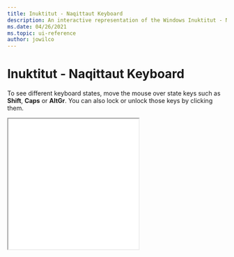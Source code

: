 ```yaml
---
title: Inuktitut - Naqittaut Keyboard
description: An interactive representation of the Windows Inuktitut - Naqittaut keyboard. To see different keyboard states, click or move the mouse over the state keys.
ms.date: 04/26/2021
ms.topic: ui-reference
author: jowilco
---
```


# Inuktitut - Naqittaut Keyboard

To see different keyboard states, move the mouse over state keys such as **Shift**, **Caps** or **AltGr**. You can also lock or unlock those keys by clicking them.

<iframe src="kbdinuk2.html" height="300"></iframe>
